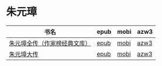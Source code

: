 # 朱元璋

| 书名 | epub | mobi | azw3 |
| --- | --- | --- | --- |
| [朱元璋全传（作家榜经典文库）](http://ct.dalanmei.com/f/31084289-572115652-c43245) | [epub](http://ct.dalanmei.com/f/31084289-572115652-c43245) | [mobi](http://ct.dalanmei.com/f/31084289-571705736-f4c5c5) | [azw3](http://ct.dalanmei.com/f/31084289-572139312-02721d) |
| [朱元璋大传](http://ct.dalanmei.com/f/31084289-572120079-bcdbc4) | [epub](http://ct.dalanmei.com/f/31084289-572120079-bcdbc4) | [mobi](http://ct.dalanmei.com/f/31084289-571651250-5cb65d) | [azw3](http://ct.dalanmei.com/f/31084289-572180173-e4c3b8) |
